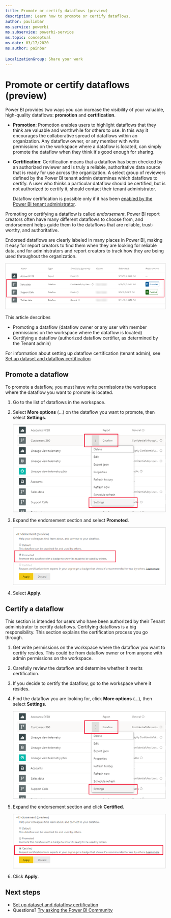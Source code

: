 ```yaml
---
title: Promote or certify dataflows (preview)
description: Learn how to promote or certify dataflows.
author: paulinbar
ms.service: powerbi
ms.subservice: powerbi-service
ms.topic: conceptual
ms.date: 03/17/2020
ms.author: painbar

LocalizationGroup: Share your work
---
```

# Promote or certify dataflows (preview)

Power BI provides two ways you can increase the visibility of your valuable, high-quality dataflows: **promotion** and **certification**.

* **Promotion**: Promotion enables users to highlight dataflows that they think are valuable and worthwhile for others to use. In this way it encourages the collaborative spread of dataflows within an organization. Any dataflow owner, or any member with write permissions on the workspace where a dataflow is located, can simply promote the dataflow when they think it's good enough for sharing.

* **Certification**: Certification means that a dataflow has been checked by an authorized reviewer and is truly a reliable, authoritative data source that is ready for use across the organization. A select group of reviewers defined by the Power BI tenant admin determines which dataflows to certify. A user who thinks a particular dataflow should be certified, but is not authorized to certify it, should contact their tenant administrator.

  Dataflow certification is possible only if it has been [enabled by the Power BI tenant administrator](../admin/service-admin-setup-certification.md).

Promoting or certifying a dataflow is called *endorsement*. Power BI report creators often have many different dataflows to choose from, and endorsement helps guide them to the dataflows that are reliable, trust-worthy, and authoritative.

Endorsed dataflows are clearly labeled in many places in Power BI, making it easy for report creators to find them when they are looking for reliable data, and for administrators and report creators to track how they are being used throughout the organization.

![Promotion and Certification labels](media/service-dataflows-promote-certify/power-bi-dataflow-labels.png)

This article describes
* Promoting a dataflow (dataflow owner or any user with member permissions on the workspace where the dataflow is located)
* Certifying a dataflow (authorized dataflow certifier, as determined by the Tenant admin)

For information about setting up dataflow certification (tenant admin), see [Set up dataset and dataflow certification](../admin/service-admin-setup-certification.md)


## Promote a dataflow

To promote a dataflow, you must have write permissions the workspace where the dataflow you want to promote is located.

1. Go to the list of dataflows in the workspace.
 
1. Select **More options** (...) on the dataflow you want to promote, then select **Settings**.

    ![Select the ellipsis on the dataflow](media/service-dataflows-promote-certify/power-bi-dataflow-settings.png)

1. Expand the endorsement section and select **Promoted**.

    ![Select Promoted and Apply](media/service-dataflows-promote-certify/power-bi-dataflow-promoted-endorsement.png)

1. Select **Apply**.

## Certify a dataflow

This section is intended for users who have been authorized by their Tenant administrator to certify dataflows. Certifying dataflows is a big responsibility. This section explains the certification process you go through.

1. Get write permissions on the workspace where the dataflow you want to certify resides. This could be from dataflow owner or from anyone with admin permissions on the workspace. 

1. Carefully review the dataflow and determine whether it merits certification.

1. If you decide to certify the dataflow, go to the workspace where it resides.
 
1. Find the dataflow you are looking for, click **More options** (...), then select **Settings**.

    ![Select the ellipsis on the dataset or dataflow](media/service-dataflows-promote-certify/power-bi-dataflow-settings.png)

1. Expand the endorsement section and click **Certified**. 

    ![Click the Learn more link](media/service-dataflows-promote-certify/service-certify-datasets-dataflows.png)

2. Click **Apply**.

## Next steps

* [Set up dataset and dataflow certification](../admin/service-admin-setup-certification.md)
* Questions? [Try asking the Power BI Community](https://community.powerbi.com/)
